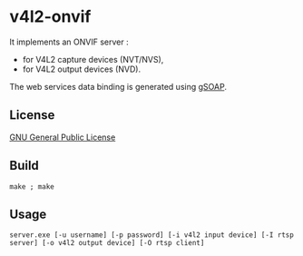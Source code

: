 # v4l2-onvif

   It implements an ONVIF server :
   
   * for V4L2 capture devices (NVT/NVS),
   * for V4L2 output devices (NVD).
   
   The web services data binding is generated using [gSOAP](http://www.genivia.com/).

## License

   [GNU General Public License](http://www.gnu.org/licenses/#GPL)

## Build

    make ; make

## Usage

    server.exe [-u username] [-p password] [-i v4l2 input device] [-I rtsp server] [-o v4l2 output device] [-O rtsp client]
